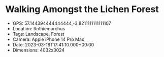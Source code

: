 # Walking Amongst the Lichen Forest

- GPS: 57.144394444444444,-3.8211111111111107
- Location: Rothiemurchus
- Tags: Landscape, Forest
- Camera: Apple iPhone 14 Pro Max
- Date: 2023-03-18T17:41:10.000+00:00
- Dimensions: 4032x3024
